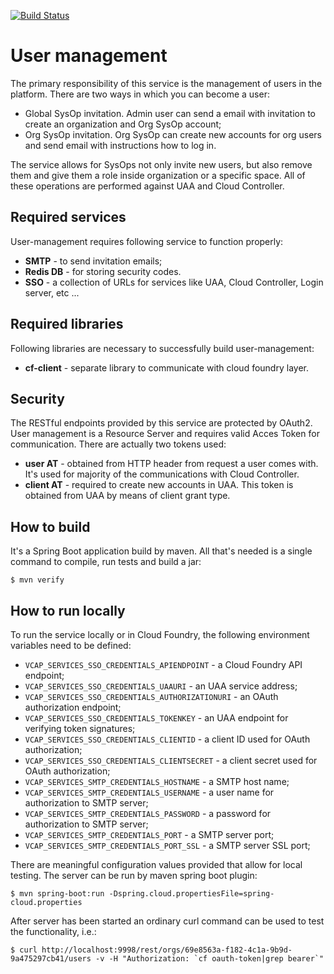 [![Build Status](https://travis-ci.org/trustedanalytics/user-management.svg?branch=master)](https://travis-ci.org/trustedanalytics/user-management)

User management
==========

The primary responsibility of this service is the management of users in the platform. There are two ways in which you can become a user:

* Global SysOp invitation. Admin user can send a email with invitation to create an organization and Org SysOp account;
* Org SysOp invitation. Org SysOp can create new accounts for org users and send email with instructions how to log in.

The service allows for SysOps not only invite new users, but also remove them and give them a role inside organization or a specific space.
All of these operations are performed against UAA and Cloud Controller.

Required services
-----------------
User-management requires following service to function properly:

* **SMTP** - to send invitation emails;
* **Redis DB** - for storing security codes.
* **SSO** - a collection of URLs for services like UAA, Cloud Controller, Login server, etc ...

Required libraries
-----------------
Following libraries are necessary to successfully build user-management:

* **cf-client** - separate library to communicate with cloud foundry layer.

Security
--------
The RESTful endpoints provided by this service are protected by OAuth2. User management is a Resource Server and requires valid Acces Token for communication.
There are actually two tokens used:

* **user AT** - obtained from HTTP header from request a user comes with. It's used for majority of the communications with Cloud Controller.
* **client AT** - required to create new accounts in UAA. This token is obtained from UAA by means of client grant type.

How to build
------------
It's a Spring Boot application build by maven. All that's needed is a single command to compile, run tests and build a jar:

```
$ mvn verify
```

How to run locally
------------------
To run the service locally or in Cloud Foundry, the following environment variables need to be defined:

* `VCAP_SERVICES_SSO_CREDENTIALS_APIENDPOINT` - a Cloud Foundry API endpoint;
* `VCAP_SERVICES_SSO_CREDENTIALS_UAAURI` - an UAA service address;
* `VCAP_SERVICES_SSO_CREDENTIALS_AUTHORIZATIONURI` - an OAuth authorization endpoint;
* `VCAP_SERVICES_SSO_CREDENTIALS_TOKENKEY` - an UAA endpoint for verifying token signatures;
* `VCAP_SERVICES_SSO_CREDENTIALS_CLIENTID` - a client ID used for OAuth authorization;
* `VCAP_SERVICES_SSO_CREDENTIALS_CLIENTSECRET` - a client secret used for OAuth authorization;
* `VCAP_SERVICES_SMTP_CREDENTIALS_HOSTNAME` - a SMTP host name;
* `VCAP_SERVICES_SMTP_CREDENTIALS_USERNAME` - a user name for authorization to SMTP server;
* `VCAP_SERVICES_SMTP_CREDENTIALS_PASSWORD` - a password for authorization to SMTP server;
* `VCAP_SERVICES_SMTP_CREDENTIALS_PORT` - a SMTP server port;
* `VCAP_SERVICES_SMTP_CREDENTIALS_PORT_SSL` - a SMTP server SSL port;

There are meaningful configuration values provided that allow for local testing. The server can be run by maven spring boot plugin:

```
$ mvn spring-boot:run -Dspring.cloud.propertiesFile=spring-cloud.properties
```

After server has been started an ordinary curl command can be used to test the functionality, i.e.:

```
$ curl http://localhost:9998/rest/orgs/69e8563a-f182-4c1a-9b9d-9a475297cb41/users -v -H "Authorization: `cf oauth-token|grep bearer`"
```
